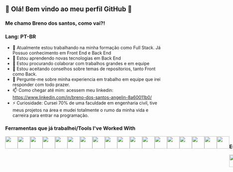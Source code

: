 <!--
**breno174/breno174** is a ✨ _special_ ✨ repository because its `README.md` (this file) appears on your GitHub profile.

Here are some ideas to get you started:
-->

<!--
## 👋 Hello! Welcome to my Github profile.
### My name is Breno dos santos and my nickname is breno174!

### Lang: EN
- 🔭 I am currently working on my training as a Full Stack. I already have knowledge in Front End
- 🌱 I'm learning Back End
- 👯 I'm looking to collaborate on large, teamwork projects
- 🤔 I'm accepting advice on repository themes, both Front and Back.
- 💬 Ask me about my experience in teamwork and I will gladly answer.
- 📫 How to reach me: access my linkedin: https://www.linkedin.com/in/breno-dos-santos-angelin-8a60011b0/
- ⚡ Curiosity: I attended 70% of a college in civil engineering, had my projects in the area and completely changed the course of my life and career to get into programming.

  <img src="https://cdn.jsdelivr.net/gh/devicons/devicon/icons/linux/linux-original.svg" width="40" height="40"/>
-->
## 👋 Olá! Bem vindo ao meu perfil GitHub 👋
### Me chamo Breno dos santos, como vai?!

### Lang: PT-BR
- 🔭 Atualmente estou trabalhando na minha formação como Full Stack. Já Possuo conhecimento em Front End e Back End
- 🌱 Estou aprendendo novas tecnologias em Back End
- 👯 Estou procurando colaborar com trabalhos grandes e em equipe
- 🤔 Estou aceitando conselhos sobre temas de repositorios, tanto Front como Back.
- 💬 Pergunte-me sobre minha experiencia em trabalho em equipe que irei responder com todo prazer.
- 📫 Como chegar até mim: acessem meu linkedin: https://www.linkedin.com/in/breno-dos-santos-angelin-8a60011b0/
- ⚡ Curiosidade: Cursei 70% de uma faculdade em engenharia civil, tive meus projetos na área e mudei totalmente o rumo da minha vida e carreira para entrar na programação.
### Ferramentas que já trabalhei/Tools I've Worked With
<div style="display: flex">
  <img src="https://cdn.jsdelivr.net/gh/devicons/devicon/icons/git/git-original.svg" width="40" height="40"/>
  <img src="https://cdn.jsdelivr.net/gh/devicons/devicon/icons/figma/figma-original.svg" width="40" height="40"/>
  <img src="https://cdn.jsdelivr.net/gh/devicons/devicon/icons/css3/css3-original.svg" width="40" height="40"/>
  <img src="https://cdn.jsdelivr.net/gh/devicons/devicon/icons/html5/html5-original.svg" width="40" height="40"/>
  <img src="https://cdn.jsdelivr.net/gh/devicons/devicon/icons/javascript/javascript-original.svg" width="40" height="40"/>
  <img src="https://cdn.jsdelivr.net/gh/devicons/devicon/icons/react/react-original.svg" width="40" height="40"/>
  <img src="https://cdn.jsdelivr.net/gh/devicons/devicon/icons/redux/redux-original.svg" width="40" height="40"/>
  <img src="https://cdn.jsdelivr.net/gh/devicons/devicon/icons/typescript/typescript-original.svg" width="40" height="40"/>
  <img src="https://cdn.jsdelivr.net/gh/devicons/devicon/icons/jest/jest-plain.svg" width="40" height="40"/>
  <img src="https://cdn.jsdelivr.net/gh/devicons/devicon/icons/heroku/heroku-plain-wordmark.svg" width="40" height="40"/>
  <img src="https://cdn.jsdelivr.net/gh/devicons/devicon/icons/gimp/gimp-original.svg" width="40" height="40"/>
  <img src="https://cdn.jsdelivr.net/gh/devicons/devicon/icons/yarn/yarn-original.svg" width="40" height="40"/>
  <img src="https://cdn.jsdelivr.net/gh/devicons/devicon/icons/slack/slack-original.svg" width="40" height="40"/>
  <img src="https://cdn.jsdelivr.net/gh/devicons/devicon/icons/vscode/vscode-original.svg" width="40" height="40"/>
  <img src="https://cdn.jsdelivr.net/gh/devicons/devicon/icons/trello/trello-plain.svg" width="40" height="40"/>
  <img src="https://cdn.jsdelivr.net/gh/devicons/devicon/icons/python/python-original.svg" width="40" height="40"/>
  <img src="https://cdn.jsdelivr.net/gh/devicons/devicon/icons/flask/flask-original.svg" width="40" height="40"/>
  <img src="https://cdn.jsdelivr.net/gh/devicons/devicon/icons/postgresql/postgresql-original.svg" width="40" height="40"/>
<div>

### Estou aprendendo
<div style="display: flex">
  <img src="https://cdn.jsdelivr.net/gh/devicons/devicon/icons/nodejs/nodejs-original.svg" width="40" height="40"/>
  <img src="https://cdn.jsdelivr.net/gh/devicons/devicon/icons/django/django-plain-wordmark.svg" width="40" height="40"/>
  <img src="https://cdn.jsdelivr.net/gh/devicons/devicon/icons/docker/docker-plain.svg" width="40" height="40"/>
<div>
  
### Status
<div>
<a href="https://github.com/seu-usuário-aqui">
<img height="140em" src="https://github-readme-stats.vercel.app/api/top-langs/?username=breno174&layout=compact&langs_count=7&theme=dracula"/>
<img height="140em" src="https://github-readme-stats.vercel.app/api?username=breno174&show_icons=true&theme=dracula&include_all_commits=true&count_private=true"/>
</div>
